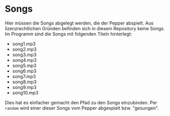 # Songs

Hier müssen die Songs abgelegt werden, die der Pepper abspielt. Aus lizenzrechtlichen Gründen befinden sich in diesem Repository keine Songs. Im Programm sind die Songs mit folgenden Titeln hinterlegt:

- song1.mp3
- song2.mp3
- song3.mp3
- song4.mp3
- song5.mp3
- song6.mp3
- song7.mp3
- song8.mp3
- song9.mp3
- song10.mp3


Dies hat es einfacher gemacht den Pfad zu den Songs einzubinden. Per `random` wird einer dieser Songs vom Pepper abgespielt bzw. "gesungen".
